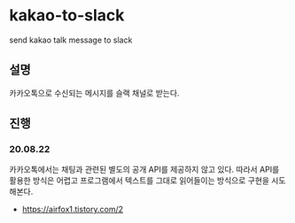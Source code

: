 # kakao-to-slack
send kakao talk message to slack

## 설명
카카오톡으로 수신되는 메시지를 슬랙 채널로 받는다.

## 진행

### 20.08.22
카카오톡에서는 채팅과 관련된 별도의 공개 API를 제공하지 않고 있다. 따라서 API를 활용한 방식은 어렵고 프로그램에서 텍스트를 그대로 읽어들이는 방식으로 구현을 시도해본다.

- https://airfox1.tistory.com/2
